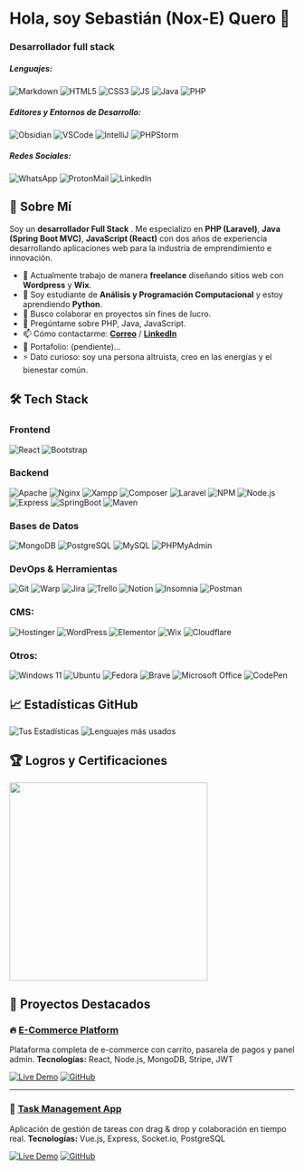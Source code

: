 # Hola, soy Sebastián (Nox-E) Quero 👋 
### Desarrollador full stack

##### Lenguajes:
![Markdown](https://img.shields.io/badge/Markdown-000000?style=for-the-badge&logo=markdown&logoColor=white)
![HTML5](https://img.shields.io/badge/HTML5-E34F26?style=for-the-badge&logo=html5&logoColor=white)
![CSS3](https://img.shields.io/badge/CSS3-1572B6?style=for-the-badge&logo=css3&logoColor=white)
![JS](https://img.shields.io/badge/JavaScript-323330?style=for-the-badge&logo=javascript&logoColor=F7DF1E)
![Java](https://img.shields.io/badge/Java-ED8B00?style=for-the-badge&logo=openjdk&logoColor=white)
![PHP](https://img.shields.io/badge/PHP-777BB4?style=for-the-badge&logo=php&logoColor=white)

##### Editores y Entornos de Desarrollo:
![Obsidian](https://img.shields.io/badge/Obsidian-%23483699.svg?style=for-the-badge&logo=obsidian&logoColor=white)
![VSCode](https://img.shields.io/badge/VSCode-0078D4?style=for-the-badge&logo=visual%20studio%20code&logoColor=white)
![IntelliJ](https://img.shields.io/badge/IntelliJ_IDEA-000000.svg?style=for-the-badge&logo=intellij-idea&logoColor=white)
![PHPStorm](http://img.shields.io/badge/-PHPStorm-181717?style=for-the-badge&logo=phpstorm&logoColor=white)

##### Redes Sociales:
![WhatsApp](https://img.shields.io/badge/WhatsApp-25D366?style=for-the-badge&logo=whatsapp&logoColor=white)
![ProtonMail](https://img.shields.io/badge/proton%20mail-6D4AFF?style=for-the-badge&logo=protonmail&logoColor=white)
![LinkedIn](https://img.shields.io/badge/linkedin-%230077B5.svg?style=for-the-badge&logo=linkedin&logoColor=white)
![]()

## 🚀 Sobre Mí
Soy un **desarrollador Full Stack** . 
Me especializo en **PHP (Laravel)**, **Java (Spring Boot MVC)**, **JavaScript (React)** con dos años de experiencia desarrollando aplicaciones web para la industria de emprendimiento e innovación.

- 🔭 Actualmente trabajo de manera **freelance** diseñando sitios web con **Wordpress** y **Wix**.
- 🌱 Soy estudiante de **Análisis y Programación Computacional** y estoy aprendiendo **Python**.
- 👯 Busco colaborar en proyectos sin fines de lucro.
- 💬 Pregúntame sobre PHP, Java, JavaScript.
- 📫 Cómo contactarme: **[Correo](s.quero.s@pm.me)** / **[LinkedIn](https://www.linkedin.com/sebastianquero/)**
- 📄 Portafolio: (pendiente)...
- ⚡ Dato curioso: soy una persona altruista, creo en las energías y el bienestar común.

## 🛠️ Tech Stack

### Frontend
![React](https://img.shields.io/badge/React-20232A?style=for-the-badge&logo=react&logoColor=61DAFB)
![Bootstrap](https://img.shields.io/badge/Bootstrap-563D7C?style=for-the-badge&logo=bootstrap&logoColor=white)

### Backend
![Apache](https://img.shields.io/badge/Apache-D22128?style=for-the-badge&logo=Apache&logoColor=white)
![Nginx](https://img.shields.io/badge/Nginx-009639?style=for-the-badge&logo=nginx&logoColor=white)
![Xampp](https://img.shields.io/badge/Xampp-F37623?style=for-the-badge&logo=xampp&logoColor=white)
![Composer](https://img.shields.io/badge/Composer-885630?style=for-the-badge&logo=Composer&logoColor=white)
![Laravel](https://img.shields.io/badge/Laravel-FF2D20?style=for-the-badge&logo=laravel&logoColor=white)
![NPM](https://img.shields.io/badge/npm-CB3837?style=for-the-badge&logo=npm&logoColor=white)
![Node.js](https://img.shields.io/badge/Node.js-339933?style=for-the-badge&logo=nodedotjs&logoColor=white)
![Express](https://img.shields.io/badge/Express.js-000000?style=for-the-badge&logo=express&logoColor=white)
![SpringBoot](https://img.shields.io/badge/Spring_Boot-6DB33F?style=for-the-badge&logo=spring-boot&logoColor=white)
![Maven](https://img.shields.io/badge/apachemaven-C71A36.svg?style=for-the-badge&logo=apachemaven&logoColor=white)

### Bases de Datos
![MongoDB](https://img.shields.io/badge/MongoDB-4EA94B?style=for-the-badge&logo=mongodb&logoColor=white)
![PostgreSQL](https://img.shields.io/badge/PostgreSQL-316192?style=for-the-badge&logo=postgresql&logoColor=white)
![MySQL](https://img.shields.io/badge/MySQL-005C84?style=for-the-badge&logo=mysql&logoColor=white)
![PHPMyAdmin](https://img.shields.io/badge/phpmyadmin-6C78AF?style=for-the-badge&logo=phpmyadmin&logoColor=white)

### DevOps & Herramientas
![Git](https://img.shields.io/badge/Git-F05032?style=for-the-badge&logo=git&logoColor=white)
![Warp](https://img.shields.io/badge/warp-01A4FF?style=for-the-badge&logo=warp&logoColor=white)
![Jira](https://img.shields.io/badge/jira-%230A0FFF.svg?style=for-the-badge&logo=jira&logoColor=white)
![Trello](https://img.shields.io/badge/Trello-%23026AA7.svg?style=for-the-badge&logo=Trello&logoColor=white)
![Notion](https://img.shields.io/badge/Notion-%23000000.svg?style=for-the-badge&logo=notion&logoColor=white)
![Insomnia](https://img.shields.io/badge/Insomnia-5849be?style=for-the-badge&logo=Insomnia&logoColor=white)
![Postman](https://img.shields.io/badge/Postman-FF6C37?style=for-the-badge&logo=Postman&logoColor=white)

### CMS:
![Hostinger](https://img.shields.io/badge/Hostinger-673DE6?style=for-the-badge&logo=hostinger&logoColor=white)
![WordPress](https://img.shields.io/badge/Wordpress-21759B?style=for-the-badge&logo=wordpress&logoColor=white)
![Elementor](https://img.shields.io/badge/Elementor-92003B?style=for-the-badge&logo=elementor&logoColor=white)
![Wix](https://img.shields.io/badge/Wix-000?style=for-the-badge&logo=wix&logoColor=white)
![Cloudflare](https://img.shields.io/badge/Cloudflare-F38020?style=for-the-badge&logo=Cloudflare&logoColor=white)

### Otros:
![Windows 11](https://img.shields.io/badge/Windows%2011-%230079d5.svg?style=for-the-badge&logo=Windows%2011&logoColor=white)
![Ubuntu](https://img.shields.io/badge/Ubuntu-E95420?style=for-the-badge&logo=ubuntu&logoColor=white)
![Fedora](https://img.shields.io/badge/Fedora-294172?style=for-the-badge&logo=fedora&logoColor=white)
![Brave](https://img.shields.io/badge/Brave-FB542B?style=for-the-badge&logo=Brave&logoColor=white)
![Microsoft Office](https://img.shields.io/badge/Microsoft_Office-D83B01?style=for-the-badge&logo=microsoft-office&logoColor=white)
![CodePen](https://img.shields.io/badge/CodePen-white?style=for-the-badge&logo=codepen&logoColor=black)

## 📈 Estadísticas GitHub
![Tus Estadísticas](https://github-readme-stats.vercel.app/api?username=tuusuario&show_icons=true&theme=radical)
![Lenguajes más usados](https://github-readme-stats.vercel.app/api/top-langs/?username=tuusuario&layout=compact&theme=radical)

## 🏆 Logros y Certificaciones
<img src="https://res.cloudinary.com/certifier/image/upload/v1744809881/Participation_Spanish_4_2ff440a916.webp" width="350">

## 🎯 Proyectos Destacados
### 🔥 [E-Commerce Platform](https://github.com/tuusuario/ecommerce)

Plataforma completa de e-commerce con carrito, pasarela de pagos y panel admin.
**Tecnologías:** React, Node.js, MongoDB, Stripe, JWT

[![Live Demo](https://img.shields.io/badge/🚀_Live_Demo-2ea44f)](https://demo.com)
[![GitHub](https://img.shields.io/badge/📁_Repository-181717)](https://github.com/tuusuario/ecommerce)

---

### 🎨 [Task Management App](https://github.com/tuusuario/taskapp)

Aplicación de gestión de tareas con drag & drop y colaboración en tiempo real.
**Tecnologías:** Vue.js, Express, Socket.io, PostgreSQL

[![Live Demo](https://img.shields.io/badge/🚀_Live_Demo-2ea44f)](https://demo.com)
[![GitHub](https://img.shields.io/badge/📁_Repository-181717)](https://github.com/tuusuario/ecommerce)
